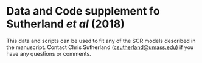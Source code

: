 # Data and Code supplement fo Sutherland _et al_ (2018)

This data and scripts can be used to fit any of the SCR models described in the manuscript.
Contact Chris Sutherland (csutherland@umass.edu) if you have any questions or comments.
